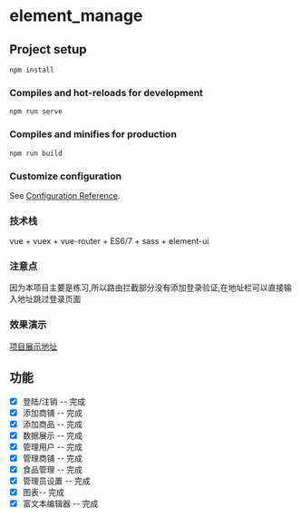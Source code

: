 # element_manage

## Project setup
```
npm install
```

### Compiles and hot-reloads for development
```
npm run serve
```

### Compiles and minifies for production
```
npm run build
```

### Customize configuration
See [Configuration Reference](https://cli.vuejs.org/config/).
### 技术栈
vue + vuex + vue-router  + ES6/7 + sass + element-ui
### 注意点 
因为本项目主要是练习,所以路由拦截部分没有添加登录验证,在地址栏可以直接输入地址跳过登录页面

### 效果演示

 [项目展示地址](http://39.107.233.206:88/#/)

## 功能
  - [x] 登陆/注销 -- 完成
   - [x] 添加商铺 -- 完成
  - [x] 添加商品 -- 完成
  - [x] 数据展示 -- 完成
  - [x] 管理用户 -- 完成
   - [x] 管理商铺 -- 完成
   - [x] 食品管理 -- 完成
   - [x] 管理员设置 -- 完成
   - [x] 图表-- 完成
   - [x] 富文本编辑器 -- 完成

